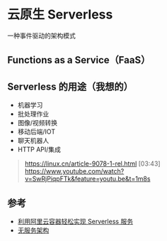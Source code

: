 # 云原生 Serverless

一种事件驱动的架构模式

## Functions as a Service（FaaS）

## Serverless 的用途（我想的）

* 机器学习
* 批处理作业
* 图像/视频转换
* 移动后端/IOT
* 聊天机器人
* HTTP API/集成

> https://linux.cn/article-9078-1-rel.html [03:43]
> https://www.youtube.com/watch?v=SwRjPiqpFTk&feature=youtu.be&t=1m8s

## 参考

* [利用阿里云容器轻松实现 Serverless 服务](https://yq.aliyun.com/articles/62715)
* [无服务架构](https://blog.fleeto.us/post/serverless/?from=groupmessage&isappinstalled=0)
